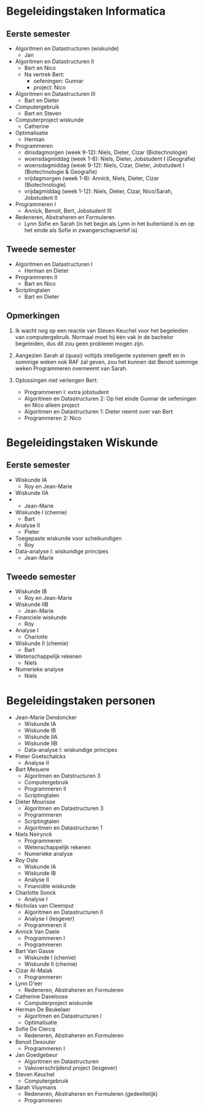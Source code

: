 Begeleidingstaken Informatica
=============================

Eerste semester
----------------

* Algoritmen en Datastructuren (wiskunde)
	- Jan
* Algoritmen en Datastructuren II
	- Bert en Nico
	- Na vertrek Bert:
		* oefeningen: Gunnar
		* project: Nico
* Algoritmen en Datastructuren III
	- Bart en Dieter
* Computergebruik
	- Bart en Steven
* Computerproject wiskunde
	- Catherine
* Optimalisatie
	- Herman
* Programmeren
	- dinsdagmorgen (week 9-12): Niels, Dieter, Cizar (Biotechnologie)
	- woensdagmiddag (week 1-8): Niels, Dieter, Jobstudent I (Geografie)
	- woensdagmiddag (week 9-12): Niels, Cizar, Dieter, Jobstudent I (Biotechnologie & Geografie)
	- vrijdagmorgen (week 1-8): Annick, Niels, Dieter, Cizar (Biotechnologie)
	- vrijdagmiddag (week 1-12): Niels, Dieter, Cizar, Nico/Sarah, Jobstudent II
* Programmeren I
	- Annick, Benoit, Bert, Jobstudent III
* Redeneren, Abstraheren en Formuleren
	- Lynn Sofie en Sarah (in het begin als Lynn in het buitenland is en op het einde als Sofie in zwangerschapverlof is)

Tweede semester
----------------

* Algoritmen en Datastructuren I
	- Herman en Dieter
* Programmeren II
	- Bart en Nico
* Scriptingtalen
	- Bart en Dieter

Opmerkingen
-----------

1. Ik wacht nog op een reactie van Steven Keuchel voor het begeleiden van computergebruik. Normaal moet hij één vak in de bachelor begeleiden, dus dit zou geen probleem mogen zijn.

2. Aangezien Sarah al (quasi) voltijds intelligente systemen geeft en in sommige weken ook RAF zal geven, zou het kunnen dat Benoit sommige weken Programmeren overneemt van Sarah.

3. Oplossingen niet verlengen Bert:
	* Programmeren I: extra jobstudent
	* Algoritmen en Datastructuren 2: Op het einde Gunnar de oefeningen en Nico alleen project
	* Algoritmen en Datastructuren 1: Dieter neemt over van Bert
	* Programmeren 2: Nico

Begeleidingstaken Wiskunde
==========================

Eerste semester
---------------

* Wiskunde IA
	- Roy en Jean-Marie
* Wiskunde IIA
*	- Jean-Marie
* Wiskunde I (chemie)
	- Bart
* Analyse II
	- Pieter
* Toegepaste wiskunde voor scheikundigen
	- Roy
* Data-analyse I: wiskundige principes
	- Jean-Marie

Tweede semester
---------------

* Wiskunde IB
	- Roy en Jean-Marie
* Wiskunde IIB
	- Jean-Marie
* Financiele wiskunde
	- Roy
* Analyse I
	- Charlotte
* Wiskunde II (chemie)
	- Bart
* Wetenschappelijk rekenen
	- Niels
* Numerieke analyse
	- Niels

Begeleidingstaken personen
==========================
* Jean-Marie Dendoncker
	- Wiskunde IA
	- Wiskunde IB
	- Wiskunde IIA
	- Wiskunde IIB
	- Data-analyse I: wiskundige principes
* Pieter Goetschalckx
	- Analyse II
* Bart Mesuere
	- Algoritmen en Datstructuren 3
	- Computergebruik
	- Programmeren II
	- Scriptingtalen
* Dieter Mourisse
	- Algoritmen en Datastructuren 3
	- Programmeren
	- Scriptingtalen
	- Algoritmen en Datastructuren 1
* Niels Neirynck
	- Programmeren
	- Wetenschappelijk rekenen
	- Numerieke analyse
* Roy Oste
	- Wiskunde IA
	- Wiskunde IB
	- Analyse II
	- Financiële wiskunde
* Charlotte Sonck
	- Analyse I
* Nicholas van Cleemput
	- Algoritmen en Datastructuren II
	- Analyse I (lesgever)
	- Programmeren II
* Annick Van Daele
	- Programmeren I
	- Programmeren
* Bart Van Gasse
	- Wiskunde I (chemie)
	- Wiskunde II (chemie)
* Cizar Al-Malak
	- Programmeren
* Lynn D'eer
	- Redeneren, Abstraheren en Formuleren
* Catherine Daveloose
	- Computerproject wiskunde
* Herman De Beukelaer
	- Algoritmen en Datastructuren I
	- Optimalisatie
* Sofie De Clercq
	- Redeneren, Abstraheren en Formuleren
* Benoit Desouter
	- Programmeren I
* Jan Goedgebeur
	- Algoritmen en Datastructuren
	- Vakoverschrijdend project (lesgever)
* Steven Keuchel
	- Computergebruik
* Sarah Vluymans
	- Redeneren, Abstraheren en Formuleren (gedeeltelijk)
	- Programmeren


